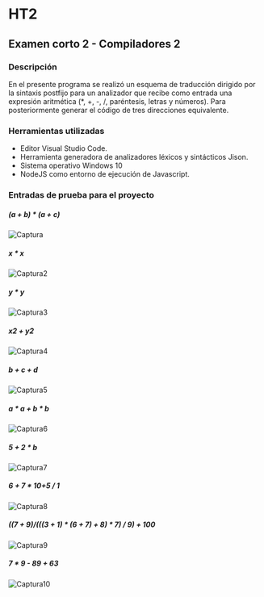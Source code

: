 # HT2
## Examen corto 2 - Compiladores 2

### Descripción
En el presente programa se realizó un esquema de traducción dirigido por la sintaxis postfijo para un analizador que recibe como entrada una expresión aritmética (\*, +, -, /, paréntesis, letras y números). Para posteriormente generar el código de tres direcciones equivalente.

### Herramientas utilizadas
- Editor Visual Studio Code.
- Herramienta generadora de analizadores léxicos y sintácticos Jison.
- Sistema operativo Windows 10
- NodeJS como entorno de ejecución de Javascript.

### Entradas de prueba para el proyecto

##### (a + b) * (a + c)
![Captura](https://user-images.githubusercontent.com/39973655/109368757-c8249900-785f-11eb-8898-cdcf7ba63354.PNG)

##### x * x
![Captura2](https://user-images.githubusercontent.com/39973655/109368892-441ee100-7860-11eb-8b24-b7a884774d4e.PNG)

##### y * y
![Captura3](https://user-images.githubusercontent.com/39973655/109368978-716b8f00-7860-11eb-8dbd-bb2b47edc95d.PNG)

##### x2 + y2
![Captura4](https://user-images.githubusercontent.com/39973655/109369010-8a744000-7860-11eb-96e3-84cf42a010cf.PNG)

##### b + c + d
![Captura5](https://user-images.githubusercontent.com/39973655/109369039-a4ae1e00-7860-11eb-9733-b69aecc24dc8.PNG)

##### a * a + b * b
![Captura6](https://user-images.githubusercontent.com/39973655/109369071-babbde80-7860-11eb-826e-39db9b1ed5d5.PNG)

##### 5 + 2 * b
![Captura7](https://user-images.githubusercontent.com/39973655/109369124-e6d75f80-7860-11eb-89ea-4a6bb16462ca.PNG)

##### 6 + 7 * 10+5 / 1
![Captura8](https://user-images.githubusercontent.com/39973655/109369178-11291d00-7861-11eb-8657-6e98ebd881b0.PNG)

##### ((7 + 9)/(((3 + 1) * (6 + 7) + 8) * 7) / 9) + 100
![Captura9](https://user-images.githubusercontent.com/39973655/109369214-39188080-7861-11eb-9d67-e16ab9f32986.PNG)

##### 7 * 9 - 89 + 63
![Captura10](https://user-images.githubusercontent.com/39973655/109369245-577e7c00-7861-11eb-9971-3874d659360f.PNG)
